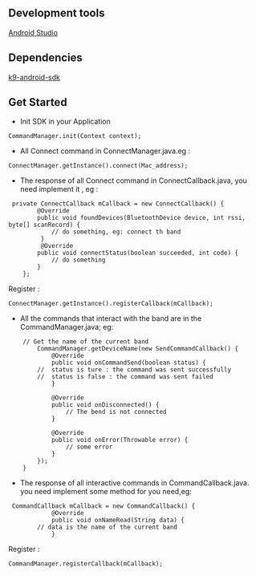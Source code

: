 Development tools
-----
[Android Studio](https://developer.android.com/studio/index.html)

Dependencies
-----
[k9-android-sdk](https://github.com/iMCOTeam/k9-android-sdk) 

Get Started
-----
* Init  SDK in your Application
```
CommandManager.init(Context context);
```

* All Connect command in ConnectManager.java.eg :
```
ConnectManager.getInstance().connect(Mac_address);
```
* The response of all  Connect command  in ConnectCallback.java, you need implement it , eg : 
```
 private ConnectCallback mCallback = new ConnectCallback() {
        @Override
        public void foundDevices(BluetoothDevice device, int rssi, byte[] scanRecord) {
        	// do something, eg: connect th band
         }
         @Override
        public void connectStatus(boolean succeeded, int code) {
     		// do something
        }
    };
```	
Register :
```
ConnectManager.getInstance().registerCallback(mCallback);
```
* All the commands that interact with the band are in the CommandManager.java; eg:
```
	// Get the name of the current band
        CommandManager.getDeviceName(new SendCommandCallback() {
            @Override
            public void onCommandSend(boolean status) {
		//  status is ture : the command was sent successfully
		//  status is false : the command was sent failed
            }

            @Override
            public void onDisconnected() {
                // The bend is not connected
            }

            @Override
            public void onError(Throwable error) {
                // some error
            }
        });
    }
```
* The response of all interactive commands in CommandCallback.java. you need implement some method for you need,eg:
```
 CommandCallback mCallback = new CommandCallback() {
            @Override
            public void onNameRead(String data) {
		// data is the name of the current band
            }
```
Register :
```
CommandManager.registerCallback(mCallback);
```